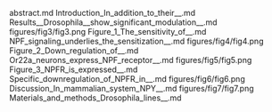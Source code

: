 abstract.md
Introduction_In_addition_to_their__.md
Results__Drosophila__show_significant_modulation__.md
figures/fig3/fig3.png
Figure_1_The_sensitivity_of__.md
NPF_signaling_underlies_the_sensitization__.md
figures/fig4/fig4.png
Figure_2_Down_regulation_of__.md
Or22a_neurons_express_NPF_receptor__.md
figures/fig5/fig5.png
Figure_3_NPFR_is_expressed__.md
Specific_downregulation_of_NPFR_in__.md
figures/fig6/fig6.png
Discussion_In_mammalian_system_NPY__.md
figures/fig7/fig7.png
Materials_and_methods_Drosophila_lines__.md
